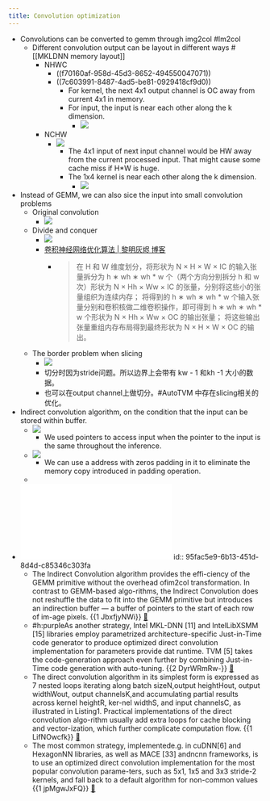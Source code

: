 ```yaml
---
title: Convolution optimization
---
```

- Convolutions can be converted to gemm through img2col #Im2col
	- Different convolution output can be layout in different ways #[[MKLDNN memory layout]]
		- NHWC
			- ((f70160af-958d-45d3-8652-494550047071))
			- ((7c603991-8487-4ad5-be81-0929418cf9d0))
				- For kernel, the next 4x1 output channel is OC away from current 4x1 in memory.
				- For input, the input is near each other along the k dimension.
					- ![](../assets/IWZgykbzlE.png)
		- NCHW
			- ![](../assets/DQ-3VHXx7t.jpg)
				- The 4x1 input of next input channel would be HW away from the current processed input. That might cause some cache miss if H*W is huge.
				- The 1x4 kernel is near each other along the k dimension.
					- ![](../assets/HOojMGCxzT.png)
- Instead of GEMM, we can also sice the input into small convolution problems
	- Original convolution
		- ![](../assets/OyvTSf1_J2.jpg)
	- Divide and conquer
		- ![](../assets/q_EI1A7UMZ.jpg)
		- [卷积神经网络优化算法 | 黎明灰烬 博客](https://jackwish.net/2019/convolution-neural-networks-optimization.html)
			- > 在 H 和 W 维度划分，将形状为 N × H × W × IC 的输入张量拆分为 h ∗ wh ∗ wh * w 个（两个方向分别拆分 h 和 w 次）形状为 N × Hh × Ww × IC 的张量，分别将这些小的张量组织为连续内存； 将得到的 h ∗ wh ∗ wh * w 个输入张量分别和卷积核做二维卷积操作，即可得到 h ∗ wh ∗ wh * w 个形状为 N × Hh × Ww × OC 的输出张量； 将这些输出张量重组内存布局得到最终形状为 N × H × W × OC 的输出。
	- The border problem when slicing
		- ![](../assets/DS8rwR75Tp.jpg)
		- 切分时因为stride问题。所以边界上会带有 kw - 1 和kh -1 大小的数据。
		- 也可以在output channel上做切分。#AutoTVM 中存在slicing相关的优化。
- Indirect convolution algorithm, on the condition that the input can be stored within buffer.
	- ![](../assets/I5UB7irdxU.jpg)
		- We used pointers to access input when the pointer to the input is the same throughout the inference.
	- ![](../assets/1dwjCZjNa5.jpg)
		- We can use a address with zeros padding in it to eliminate the memory copy introduced in padding operation.
	-
- ![](../assets/DX54crT1wm.pdf)
  id:: 95fac5e9-6b13-451d-8d4d-c85346c303fa
	- The  Indirect  Convolution  algorithm  provides  the  effi-ciency  of  the  GEMM  primitive  without  the  overhead  ofim2col transformation.  In contrast to GEMM-based algo-rithms, the Indirect Convolution does not reshuffle the data to fit into the GEMM primitive but introduces an indirection buffer — a buffer of pointers to the start of each row of im-age pixels.  {{1  JbxfjyNWi}} [📑](((95fac5e9-6b13-451d-8d4d-c85346c303fa)))
	- #h:purpleAs  another  strategy,  Intel  MKL-DNN  [11]  and  IntelLibXSMM [15] libraries employ parametrized architecture-specific Just-in-Time code generator to produce optimized direct convolution implementation for parameters provide dat runtime.   TVM [5] takes the code-generation approach even  further  by  combining  Just-in-Time  code  generation with auto-tuning.  {{2  DyrWRmRw-}} [📑](((95fac5e9-6b13-451d-8d4d-c85346c303fa)))
	- The direct convolution algorithm in its simplest form is expressed as 7 nested loops iterating along batch sizeN,output heightHout, output widthWout, output channelsK,and accumulating partial results across kernel heightR, ker-nel widthS, and input channelsC, as illustrated in Listing1. Practical implementations of the direct convolution algo-rithm usually add extra loops for cache blocking and vector-ization, which further complicate computation flow.  {{1  LifNOwcfk}} [📑](((95fac5e9-6b13-451d-8d4d-c85346c303fa)))
	- The most common strategy, implementede.g. in cuDNN[6] and HexagonNN libraries,  as well as MACE [33] andncnn frameworks, is to use an optimized direct convolution implementation for the most popular convolution parame-ters, such as 5x1, 1x5 and 3x3 stride-2 kernels, and fall back to a default algorithm for non-common values {{1  jpMgwJxFQ}} [📑](((95fac5e9-6b13-451d-8d4d-c85346c303fa)))